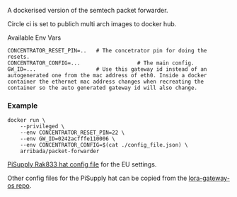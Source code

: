 A dockerised version of the semtech packet forwarder.

Circle ci is set to publich multi arch images to docker hub.

Available Env Vars

```
CONCENTRATOR_RESET_PIN=..   # The concetrator pin for doing the resets.
CONCENTRATOR_CONFIG=...                  # The main config.
GW_ID=...                   # Use this gateway id instead of an autogenerated one from the mac address of eth0. Inside a docker container the ethernet mac address changes when recreating the container so the auto generated gateway id will also change. 
```

### Example
```
docker run \
    --privileged \
    --env CONCENTRATOR_RESET_PIN=22 \
    --env GW_ID=0242acfffe110006 \
    --env CONCENTRATOR_CONFIG=$(cat ./config_file.json) \
    arribada/packet-forwarder
```

[PiSupply Rak833 hat config file](https://uk.pi-supply.com/products/iot-lora-gateway-hat-for-raspberry-pi?_pos=6&_sid=770be1c90&_ss=r) for the EU settings.<br/>

Other config files for the PiSupply hat can be copied from the [lora-gateway-os repo](https://github.com/brocaar/lora-gateway-os/tree/v3.0.0test2/layers/targets/meta-raspberrypi/recipes-lora/lora-packet-forwarder/lora-packet-forwarder/pislora).